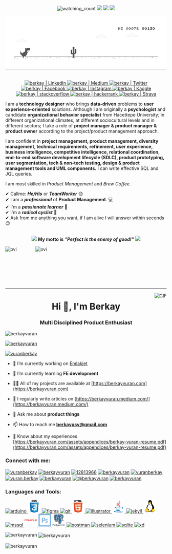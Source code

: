 <p align="center">
<img src="https://komarev.com/ghpvc/?username=berkayvuran&color=red" alt="watching_count" />
<img src="https://img.shields.io/badge/Age-28-red" />
<img src="https://img.shields.io/badge/Focus-Object%20Oriented%20Programming-red" />
<img src="https://img.shields.io/badge/Languages-English%20%26%20Turkish-red" />
</p>

<p align="center">
<img align="center" alt="GIF" src="https://raw.githubusercontent.com/sanket9006/sanket9006/master/dino.gif" width:100 />
</p>

<p align="center">
<br/>
<a href="https://www.linkedin.com/in/berkayvuran">
  <img alt="berkay | LinkedIn" width="35px" src="https://cdn-icons-png.flaticon.com/512/174/174857.png" />
</a>
<a href="https://berkayvuran.medium.com">
  <img alt="berkay | Medium" width="35px" src="https://upload.wikimedia.org/wikipedia/commons/thumb/e/ec/Medium_logo_Monogram.svg/1200px-Medium_logo_Monogram.svg.png"/>
</a><a href="https://twitter.com/vuranberkay">
  <img alt="berkay | Twitter" width="35px" src="https://cdn-icons-png.flaticon.com/512/124/124021.png" />
</a>
<a href="https://www.facebook.com/vuranberkay">
  <img alt="berkay | Facebook" width="35px" src="https://upload.wikimedia.org/wikipedia/commons/thumb/f/ff/Facebook_logo_36x36.svg/2048px-Facebook_logo_36x36.svg.png" />
</a>
<a href="https://www.instagram.com/vuran.berkay">
  <img alt="berkay | Instagram" width="35px" src="https://cdn-icons-png.flaticon.com/512/1409/1409946.png" />
</a>
<a href="https://www.kaggle.com/berkayvuran">
  <img alt="berkay | Kaggle" width="35px" src="https://www.vectorlogo.zone/logos/kaggle/kaggle-icon.svg" />
</a>
<a href="https://stackoverflow.com/users/12813966/berkayvuran?tab=profile">
  <img alt="berkay | stackoverflow" width="35px" src="https://upload.wikimedia.org/wikipedia/commons/thumb/e/ef/Stack_Overflow_icon.svg/768px-Stack_Overflow_icon.svg.png" />
</a>
<a href="https://www.hackerrank.com/berkayVuran">
  <img alt="berkay | hackerrank" width="35px" src="https://cdn3.iconfinder.com/data/icons/logos-and-brands-adobe/512/160_Hackerrank-512.png" />
</a>
  <a href="https://www.strava.com/athletes/berkayvuran">
  <img alt="berkay | Strava" width="35px" src="https://cdn.worldvectorlogo.com/logos/strava-2.svg" />
</a>


</p>

I am a **technology designer** who brings **data-driven** problems to **user experience-oriented** solutions. Although I am originally a **psychologist** and candidate **organizational behavior specialist** from Hacettepe University; in different organizational climates, at different sociocultural levels and in different sectors; I take a role of **project manager & product manager & product owner** according to the project/product management approach.
  
I am confident in **project management, product management, diversity management, technical requirements, refinement, user experience, business intelligence, competitive intelligence, relational coordination, end-to-end software development lifecycle (SDLC), product prototyping, user segmentation, tech & non-tech testing, design & product management tools and UML components.** I can write effective SQL and JQL queries.
  
I am most skilled in *Product Management* and *Brew Coffee*.

✔ Callme: ***He/His*** or ***TeamWorker*** 😊 <br>
✔ I am a ***professional*** of **Product Management**. 💻<br>
✔ I'm a ***passionate learner*** 🥰<br>
✔ I'm a ***radical cyclist*** 🚴 <br>
✔ Ask from me anything you want, if I am alive I will answer within seconds 😉<br>
<br/>

<p align="center">
<img src="https://media.giphy.com/media/gH3LO09IOiZIqePwv9/giphy.gif" width="50" /> <b align="center">My motto is</b> <b><i align="center">"Perfect is the enemy of good!”</i></b> <img src="https://media.giphy.com/media/qjqUcgIyRjsl2/giphy.gif" width="50" />
</p> 
<p><img align="left" src="https://github-readme-stats.vercel.app/api/top-langs?username=berkayvuran&show_icons=true&locale=en&layout=compact&theme=chartreuse-dark" alt="ovi" /></p>
<p>&nbsp;<img align="right" src="https://github-readme-stats.vercel.app/api?username=berkayvuran&show_icons=true&locale=en&theme=chartreuse-dark" alt="ovi" width="410" /></p>
<br><br><br><br><br>

<hr>

<!--<p align="center">
<img align="center" alt="GIF" src="https://media.giphy.com/media/4TtTVTmBoXp8txRU0C/giphy.gif" />
</p>-->

<img align="right" alt="GIF" src="https://github.com/abhisheknaiidu/abhisheknaiidu/blob/master/code.gif?raw=true" width:100/>

<h1 align="center">Hi 👋, I'm Berkay</h1>
<h3 align="center">Multi Disciplined Product Enthusiast</h3>

<p align="left"> <img src="https://komarev.com/ghpvc/?username=berkayvuran&label=Profile%20views&color=0e75b6&style=flat" alt="berkayvuran" /> </p>

<p align="left"> <a href="https://github.com/ryo-ma/github-profile-trophy"><img src="https://github-profile-trophy.vercel.app/?username=berkayvuran" alt="berkayvuran" /></a> </p>

<p align="left"> <a href="https://twitter.com/vuranberkay" target="blank"><img src="https://img.shields.io/twitter/follow/vuranberkay?logo=twitter&style=for-the-badge" alt="vuranberkay" /></a> </p>

- 🔭 I’m currently working on [Emlakjet](https://www.emlakjet.com)

- 🌱 I’m currently learning **FE development**

- 👨‍💻 All of my projects are available at [https://berkayvuran.com](https://berkayvuran.com)

- 📝 I regularly write articles on [https://berkayvuran.medium.com/](https://berkayvuran.medium.com/)

- 💬 Ask me about **product things**

- 📫 How to reach me **berkaypsy@gmail.com**

- 📄 Know about my experiences [https://berkayvuran.com/assets/appendices/berkay-vuran-resume.pdf](https://berkayvuran.com/assets/appendices/berkay-vuran-resume.pdf)

<h3 align="left">Connect with me:</h3>
<p align="left">
<a href="https://twitter.com/vuranberkay" target="blank"><img align="center" src="https://raw.githubusercontent.com/rahuldkjain/github-profile-readme-generator/master/src/images/icons/Social/twitter.svg" alt="vuranberkay" height="30" width="40" /></a>
<a href="https://linkedin.com/in/berkayvuran" target="blank"><img align="center" src="https://raw.githubusercontent.com/rahuldkjain/github-profile-readme-generator/master/src/images/icons/Social/linked-in-alt.svg" alt="berkayvuran" height="30" width="40" /></a>
<a href="https://stackoverflow.com/users/12813966" target="blank"><img align="center" src="https://raw.githubusercontent.com/rahuldkjain/github-profile-readme-generator/master/src/images/icons/Social/stack-overflow.svg" alt="12813966" height="30" width="40" /></a>
<a href="https://kaggle.com/berkayvuran" target="blank"><img align="center" src="https://raw.githubusercontent.com/rahuldkjain/github-profile-readme-generator/master/src/images/icons/Social/kaggle.svg" alt="berkayvuran" height="30" width="40" /></a>
<a href="https://fb.com/vuranberkay" target="blank"><img align="center" src="https://raw.githubusercontent.com/rahuldkjain/github-profile-readme-generator/master/src/images/icons/Social/facebook.svg" alt="vuranberkay" height="30" width="40" /></a>
<a href="https://instagram.com/vuran.berkay" target="blank"><img align="center" src="https://raw.githubusercontent.com/rahuldkjain/github-profile-readme-generator/master/src/images/icons/Social/instagram.svg" alt="vuran.berkay" height="30" width="40" /></a>
<a href="https://www.behance.net/berkayvuran" target="blank"><img align="center" src="https://raw.githubusercontent.com/rahuldkjain/github-profile-readme-generator/master/src/images/icons/Social/behance.svg" alt="berkayvuran" height="30" width="40" /></a>
<a href="https://medium.com/@berkayvuran" target="blank"><img align="center" src="https://raw.githubusercontent.com/rahuldkjain/github-profile-readme-generator/master/src/images/icons/Social/medium.svg" alt="@berkayvuran" height="30" width="40" /></a>
<a href="https://www.hackerrank.com/berkayvuran" target="blank"><img align="center" src="https://raw.githubusercontent.com/rahuldkjain/github-profile-readme-generator/master/src/images/icons/Social/hackerrank.svg" alt="berkayvuran" height="30" width="40" /></a>
</p>

<h3 align="left">Languages and Tools:</h3>
<p align="left"> <a href="https://www.arduino.cc/" target="_blank" rel="noreferrer"> <img src="https://cdn.worldvectorlogo.com/logos/arduino-1.svg" alt="arduino" width="40" height="40"/> </a> <a href="https://www.w3schools.com/css/" target="_blank" rel="noreferrer"> <img src="https://raw.githubusercontent.com/devicons/devicon/master/icons/css3/css3-original-wordmark.svg" alt="css3" width="40" height="40"/> </a> <a href="https://www.figma.com/" target="_blank" rel="noreferrer"> <img src="https://www.vectorlogo.zone/logos/figma/figma-icon.svg" alt="figma" width="40" height="40"/> </a> <a href="https://git-scm.com/" target="_blank" rel="noreferrer"> <img src="https://www.vectorlogo.zone/logos/git-scm/git-scm-icon.svg" alt="git" width="40" height="40"/> </a> <a href="https://www.w3.org/html/" target="_blank" rel="noreferrer"> <img src="https://raw.githubusercontent.com/devicons/devicon/master/icons/html5/html5-original-wordmark.svg" alt="html5" width="40" height="40"/> </a> <a href="https://www.adobe.com/in/products/illustrator.html" target="_blank" rel="noreferrer"> <img src="https://www.vectorlogo.zone/logos/adobe_illustrator/adobe_illustrator-icon.svg" alt="illustrator" width="40" height="40"/> </a> <a href="https://www.java.com" target="_blank" rel="noreferrer"> <img src="https://raw.githubusercontent.com/devicons/devicon/master/icons/java/java-original.svg" alt="java" width="40" height="40"/> </a> <a href="https://jekyllrb.com/" target="_blank" rel="noreferrer"> <img src="https://www.vectorlogo.zone/logos/jekyllrb/jekyllrb-icon.svg" alt="jekyll" width="40" height="40"/> </a> <a href="https://www.linux.org/" target="_blank" rel="noreferrer"> <img src="https://raw.githubusercontent.com/devicons/devicon/master/icons/linux/linux-original.svg" alt="linux" width="40" height="40"/> </a> <a href="https://www.microsoft.com/en-us/sql-server" target="_blank" rel="noreferrer"> <img src="https://www.svgrepo.com/show/303229/microsoft-sql-server-logo.svg" alt="mssql" width="40" height="40"/> </a> <a href="https://www.oracle.com/" target="_blank" rel="noreferrer"> <img src="https://raw.githubusercontent.com/devicons/devicon/master/icons/oracle/oracle-original.svg" alt="oracle" width="40" height="40"/> </a> <a href="https://www.photoshop.com/en" target="_blank" rel="noreferrer"> <img src="https://raw.githubusercontent.com/devicons/devicon/master/icons/photoshop/photoshop-line.svg" alt="photoshop" width="40" height="40"/> </a> <a href="https://www.postgresql.org" target="_blank" rel="noreferrer"> <img src="https://raw.githubusercontent.com/devicons/devicon/master/icons/postgresql/postgresql-original-wordmark.svg" alt="postgresql" width="40" height="40"/> </a> <a href="https://postman.com" target="_blank" rel="noreferrer"> <img src="https://www.vectorlogo.zone/logos/getpostman/getpostman-icon.svg" alt="postman" width="40" height="40"/> </a> <a href="https://www.selenium.dev" target="_blank" rel="noreferrer"> <img src="https://raw.githubusercontent.com/detain/svg-logos/780f25886640cef088af994181646db2f6b1a3f8/svg/selenium-logo.svg" alt="selenium" width="40" height="40"/> </a> <a href="https://www.sqlite.org/" target="_blank" rel="noreferrer"> <img src="https://www.vectorlogo.zone/logos/sqlite/sqlite-icon.svg" alt="sqlite" width="40" height="40"/> </a> <a href="https://www.adobe.com/products/xd.html" target="_blank" rel="noreferrer"> <img src="https://cdn.worldvectorlogo.com/logos/adobe-xd.svg" alt="xd" width="40" height="40"/> </a> </p>

<p><img align="left" src="https://github-readme-stats.vercel.app/api/top-langs?username=berkayvuran&show_icons=true&locale=en&layout=compact" alt="berkayvuran" /></p>

<p>&nbsp;<img align="center" src="https://github-readme-stats.vercel.app/api?username=berkayvuran&show_icons=true&locale=en" alt="berkayvuran" /></p>

<p><img align="center" src="https://github-readme-streak-stats.herokuapp.com/?user=berkayvuran&" alt="berkayvuran" /></p>
